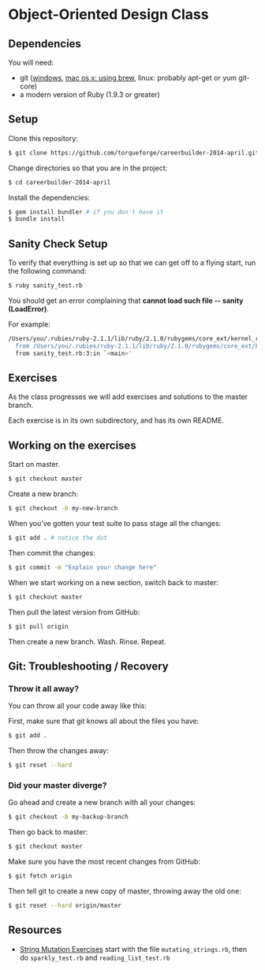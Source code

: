 # Object-Oriented Design Class

## Dependencies

You will need:

* git ([windows](http://msysgit.github.com/), [mac os x: using brew](http://brew.sh/), linux: probably apt-get or yum git-core)
* a modern version of Ruby (1.9.3 or greater)

## Setup

Clone this repository:

```bash
$ git clone https://github.com/torqueforge/careerbuilder-2014-april.git
```

Change directories so that you are in the project:

```bash
$ cd careerbuilder-2014-april
```

Install the dependencies:

```bash
$ gem install bundler # if you don't have it
$ bundle install
```

## Sanity Check Setup

To verify that everything is set up so that we can get off to a flying start, run the following command:

```bash
$ ruby sanity_test.rb
```

You should get an error complaining that **cannot load such file -- sanity (LoadError)**.

For example:

```bash
/Users/you/.rubies/ruby-2.1.1/lib/ruby/2.1.0/rubygems/core_ext/kernel_require.rb:55:in `require': cannot load such file -- sanity (LoadError)
  from /Users/you/.rubies/ruby-2.1.1/lib/ruby/2.1.0/rubygems/core_ext/kernel_require.rb:55:in `require'
  from sanity_test.rb:3:in `<main>'
```

## Exercises

As the class progresses we will add exercises and solutions to
the master branch.

Each exercise is in its own subdirectory, and has its own README.

## Working on the exercises

Start on master.

```bash
$ git checkout master
```

Create a new branch:

```bash
$ git checkout -b my-new-branch
```

When you've gotten your test suite to pass stage all the changes:

```bash
$ git add . # notice the dot
```

Then commit the changes:

```bash
$ git commit -m "Explain your change here"
```

When we start working on a new section, switch back to master:

```bash
$ git checkout master
```

Then pull the latest version from GitHub:

```bash
$ git pull origin
```

Then create a new branch. Wash. Rinse. Repeat.

## Git: Troubleshooting / Recovery

### Throw it all away?

You can throw all your code away like this:

First, make sure that git knows all about the files you have:

```bash
$ git add .
```

Then throw the changes away:

```bash
$ git reset --hard
```

### Did your master diverge?

Go ahead and create a new branch with all your changes:

```bash
$ git checkout -b my-backup-branch
```

Then go back to master:

```bash
$ git checkout master
```

Make sure you have the most recent changes from GitHub:

```bash
$ git fetch origin
```

Then tell git to create a new copy of master, throwing away the old one:

```bash
$ git reset --hard origin/master
```

## Resources

* [String Mutation Exercises](https://github.com/JumpstartLab/ruby-exercises/tree/master/mutation) start with the file `mutating_strings.rb`, then do `sparkly_test.rb` and `reading_list_test.rb`

